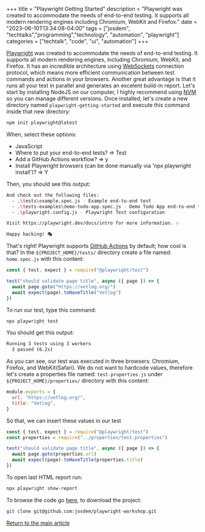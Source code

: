 +++
title =  "Playwright Getting Started"
description = "Playwright was created to accommodate the needs of end-to-end testing. It supports all modern rendering engines including Chromium, WebKit and Firefox."
date = "2023-06-10T13:34:08-04:00"
tags = ["josdem", "techtalks","programming","technology", "automation", "playwright"]
categories = ["techtalk", "code", "ui", "automation"]
+++

[Playwright](https://playwright.dev/) was created to accommodate the needs of end-to-end testing. It supports all modern rendering engines, including Chromium, WebKit, and Firefox. It has an incredible architecture using [WebSockets](https://developer.mozilla.org/en-US/docs/Web/API/WebSockets_API) connection protocol, which means more efficient communication between test commands and actions in your browsers. Another great advantage is that it runs all your test in parallel and generates an excelent build-in report. Let's start by installing NodeJS on our computer, I highly recommend using [NVM](https://github.com/nvm-sh/nvm) so you can manage different versions. Once installed, let's create a new directory named `playwright-getting-started` and execute this command inside that new directory:

```bash
npm init playwright@latest
```

When, select these options:
- JavaScript
- Where to put your end-to-end tests? => Test
- Add a GitHub Actions workflow? => y
- Install Playwright browsers (can be done manually via 'npx playwright install')? => Y

Then, you should see this output:

```bash
And check out the following files:
  - .\tests\example.spec.js - Example end-to-end test
  - .\tests-examples\demo-todo-app.spec.js - Demo Todo App end-to-end tests
  - .\playwright.config.js - Playwright Test configuration

Visit https://playwright.dev/docs/intro for more information. ✨

Happy hacking! 🎭
```

That's right! Playwright supports [GitHub Actions](https://github.com/features/actions) by default; how cool is that? In the `${PROJECT_HOME}/tests/` directory create a file named: `home.spec.js` with this content:

```javascript
const { test, expect } = require("@playwright/test")

test("should validate page title", async ({ page }) => {
  await page.goto("https://vetlog.org/")
  await expect(page).toHaveTitle("Vetlog")
})
```

To run our test, type this command:

```bash
npx playwright test
```

You should get this output:

```bash
Running 3 tests using 3 workers
  3 passed (6.2s)
```
As you can see, our test was executed in three browsers: Chromium, Firefox, and WebKit(Safari). We do not want to hardcode values, therefore let's create a properties file named: `test.properties.js` under `${PROJECT_HOME}/properties/` directory with this content:

```javascript
module.exports = {
  url: "https://vetlog.org/",
  title: "Vetlog",
}
```

So that, we can insert these values in our test

```javascript
const { test, expect } = require("@playwright/test")
const properties = require("../properties/test.properties")

test("should validate page title", async ({ page }) => {
  await page.goto(properties.url)
  await expect(page).toHaveTitle(properties.title)
})
```

To open last HTML report run:

```bash
npx playwright show-report
```

To browse the code go [here](https://github.com/josdem/playwright-getting-started), to download the project:

```bash
git clone git@github.com:josdem/playwright-workshop.git
```

[Return to the main article](/techtalk/ux)